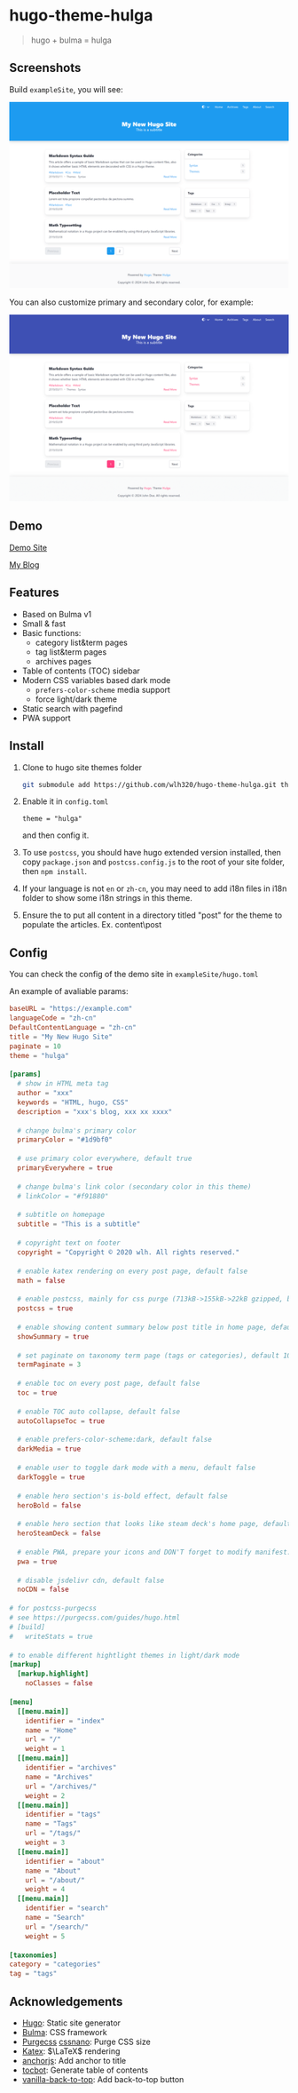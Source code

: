 # hugo-theme-hulga

> hugo + bulma = hulga

## Screenshots

Build `exampleSite`, you will see:

![screenshot](https://github.com/wlh320/hugo-theme-hulga/blob/main/images/screenshot.png)

You can also customize primary and secondary color, for example:

![material color](https://github.com/wlh320/hugo-theme-hulga/blob/main/images/material.png)

## Demo

[Demo Site](https://wlh320.github.io/hugo-theme-hulga)

[My Blog](https://blog.zilch40.wang)

## Features

- Based on Bulma v1
- Small & fast
- Basic functions:
  - category list&term pages
  - tag list&term pages
  - archives pages
- Table of contents (TOC) sidebar
- Modern CSS variables based dark mode
  - `prefers-color-scheme` media support
  - force light/dark theme
- Static search with pagefind
- PWA support

## Install

1. Clone to hugo site themes folder

    ```bash
    git submodule add https://github.com/wlh320/hugo-theme-hulga.git themes/hulga
    ```

2. Enable it in `config.toml`

    ```
    theme = "hulga"
    ```
    and then config it.

3. To use `postcss`, you should have hugo extended version installed, 
then copy `package.json` and `postcss.config.js` to the root of your site folder, then `npm install`.

4. If your language is not `en` or `zh-cn`, you may need to add i18n files in i18n folder
to show some i18n strings in this theme.

5. Ensure the to put all content in a directory titled "post" for 
the theme to populate the articles. Ex. content\post
    

## Config

You can check the config of the demo site in `exampleSite/hugo.toml`

An example of avaliable params:

```toml
baseURL = "https://example.com"
languageCode = "zh-cn"
DefaultContentLanguage = "zh-cn"
title = "My New Hugo Site"
paginate = 10
theme = "hulga"

[params]
  # show in HTML meta tag
  author = "xxx"
  keywords = "HTML, hugo, CSS"
  description = "xxx's blog, xxx xx xxxx"

  # change bulma's primary color
  primaryColor = "#1d9bf0"

  # use primary color everywhere, default true
  primaryEverywhere = true

  # change bulma's link color (secondary color in this theme)
  # linkColor = "#f91880"

  # subtitle on homepage
  subtitle = "This is a subtitle"

  # copyright text on footer
  copyright = "Copyright © 2020 wlh. All rights reserved."

  # enable katex rendering on every post page, default false
  math = false

  # enable postcss, mainly for css purge (713kB->155kB->22kB gzipped, but this makes build slower), default false
  postcss = true

  # enable showing content summary below post title in home page, default false
  showSummary = true

  # set paginate on taxonomy term page (tags or categories), default 10
  termPaginate = 3

  # enable toc on every post page, default false
  toc = true

  # enable TOC auto collapse, default false
  autoCollapseToc = true

  # enable prefers-color-scheme:dark, default false
  darkMedia = true

  # enable user to toggle dark mode with a menu, default false
  darkToggle = true

  # enable hero section's is-bold effect, default false
  heroBold = false

  # enable hero section that looks like steam deck's home page, default false
  heroSteamDeck = false

  # enable PWA, prepare your icons and DON'T forget to modify manifest.json, default false
  pwa = true

  # disable jsdelivr cdn, default false
  noCDN = false

# for postcss-purgecss
# see https://purgecss.com/guides/hugo.html
# [build]
#   writeStats = true

# to enable different hightlight themes in light/dark mode 
[markup]
  [markup.highlight]
    noClasses = false

[menu]
  [[menu.main]]
    identifier = "index"
    name = "Home"
    url = "/"
    weight = 1
  [[menu.main]]
    identifier = "archives"
    name = "Archives"
    url = "/archives/"
    weight = 2
  [[menu.main]]
    identifier = "tags"
    name = "Tags"
    url = "/tags/"
    weight = 3
  [[menu.main]]
    identifier = "about"
    name = "About"
    url = "/about/"
    weight = 4
  [[menu.main]]
    identifier = "search"
    name = "Search"
    url = "/search/"
    weight = 5

[taxonomies]
category = "categories"
tag = "tags"

```

## Acknowledgements

- [Hugo](https://gohugo.io/): Static site generator
- [Bulma](https://bulma.io/): CSS framework
- [Purgecss](https://purgecss.com/) [cssnano](https://cssnano.co/): Purge CSS size
- [Katex](https://katex.org/): $\LaTeX$ rendering
- [anchorjs](https://github.com/bryanbraun/anchorjs): Add anchor to title
- [tocbot](https://tscanlin.github.io/tocbot/): Generate table of contents
- [vanilla-back-to-top](https://github.com/vfeskov/vanilla-back-to-top): Add back-to-top button

